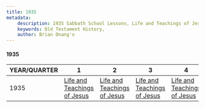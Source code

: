 ```yaml
---
title: 1935
metadata:
    description: 1935 Sabbath School Lessons, Life and Teachings of Jesus, Life and Teachings of Jesus, Life and Teachings of Jesus, Life and Teachings of Jesus
    keywords: Old Testament History,
    author: Brian Onang'o
---
```


#### 1935

YEAR/QUARTER |   1  | 2| 3| 4
-------------|------------|---|--|---
1935   |  [Life and Teachings of Jesus](/1931-1940/1935/quarter1) | [Life and Teachings of Jesus](/1931-1940/1935/quarter2) | [Life and Teachings of Jesus](/1931-1940/1935/quarter3) | [Life and Teachings of Jesus](/1931-1940/1935/quarter4) |
 
